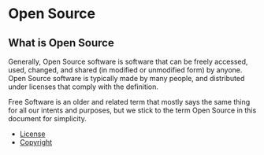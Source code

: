 # Open Source

## What is Open Source

Generally, Open Source software is software that can be freely accessed, used,
changed, and shared (in modified or unmodified form) by anyone. Open Source
software is typically made by many people, and distributed under licenses that
comply with the definition.

Free Software is an older and related term that mostly says the same thing for
all our intents and purposes, but we stick to the term Open Source in this
document for simplicity.

* [License](license.md)
* [Copyright](copyright.md)
